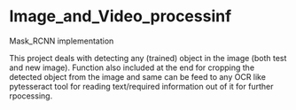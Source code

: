 # Image_and_Video_processinf
Mask_RCNN implementation

This project deals with detecting any (trained) object in the image (both test and new image). Function also included at the end for 
cropping the detected object from the image and same can be feed to any OCR like pytesseract tool for reading text/required 
information out of it for further rpocessing.
